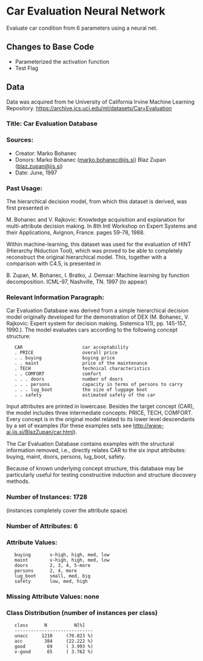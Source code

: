 # Car Evaluation Neural Network

Evaluate car condition from 6 parameters using a neural net.

## Changes to Base Code

- Parameterized the activation function
- Test Flag

## Data

Data was acquired from he University of California Irvine Machine Learning Repository.
https://archive.ics.uci.edu/ml/datasets/Car+Evaluation

### Title: Car Evaluation Database

### Sources:
  - Creator: Marko Bohanec
  - Donors: Marko Bohanec (marko.bohanec@ijs.si) Blaz Zupan (blaz.zupan@ijs.si)
  - Date: June, 1997

### Past Usage:

   The hierarchical decision model, from which this dataset is
   derived, was first presented in

   M. Bohanec and V. Rajkovic: Knowledge acquisition and explanation for
   multi-attribute decision making. In 8th Intl Workshop on Expert
   Systems and their Applications, Avignon, France. pages 59-78, 1988.

   Within machine-learning, this dataset was used for the evaluation
   of HINT (Hierarchy INduction Tool), which was proved to be able to
   completely reconstruct the original hierarchical model. This,
   together with a comparison with C4.5, is presented in

   B. Zupan, M. Bohanec, I. Bratko, J. Demsar: Machine learning by
   function decomposition. ICML-97, Nashville, TN. 1997 (to appear)

### Relevant Information Paragraph:

   Car Evaluation Database was derived from a simple hierarchical
   decision model originally developed for the demonstration of DEX
   (M. Bohanec, V. Rajkovic: Expert system for decision
   making. Sistemica 1(1), pp. 145-157, 1990.). The model evaluates
   cars according to the following concept structure:
```
   CAR                      car acceptability
   . PRICE                  overall price
   . . buying               buying price
   . . maint                price of the maintenance
   . TECH                   technical characteristics
   . . COMFORT              comfort
   . . . doors              number of doors
   . . . persons            capacity in terms of persons to carry
   . . . lug_boot           the size of luggage boot
   . . safety               estimated safety of the car
```
   Input attributes are printed in lowercase. Besides the target
   concept (CAR), the model includes three intermediate concepts:
   PRICE, TECH, COMFORT. Every concept is in the original model
   related to its lower level descendants by a set of examples (for
   these examples sets see http://www-ai.ijs.si/BlazZupan/car.html).

   The Car Evaluation Database contains examples with the structural
   information removed, i.e., directly relates CAR to the six input
   attributes: buying, maint, doors, persons, lug_boot, safety.

   Because of known underlying concept structure, this database may be
   particularly useful for testing constructive induction and
   structure discovery methods.

### Number of Instances: 1728
   (instances completely cover the attribute space)

### Number of Attributes: 6

### Attribute Values:
```
   buying       v-high, high, med, low
   maint        v-high, high, med, low
   doors        2, 3, 4, 5-more
   persons      2, 4, more
   lug_boot     small, med, big
   safety       low, med, high
```
### Missing Attribute Values: none

### Class Distribution (number of instances per class)
```
   class      N          N[%]
   -----------------------------
   unacc     1210     (70.023 %)
   acc        384     (22.222 %)
   good        69     ( 3.993 %)
   v-good      65     ( 3.762 %)
```
